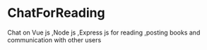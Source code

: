 # ChatForReading
Chat on Vue js ,Node js ,Express js  for reading ,posting  books and communication with other users
